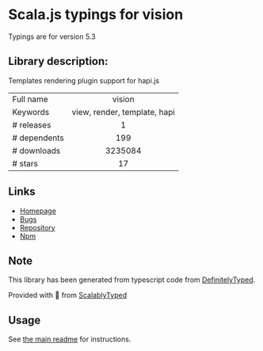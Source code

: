 
# Scala.js typings for vision

Typings are for version 5.3

## Library description:
Templates rendering plugin support for hapi.js

|                    |                 |
| ------------------ | :-------------: |
| Full name          | vision |
| Keywords           | view, render, template, hapi |
| # releases         | 1 |
| # dependents       | 199 |
| # downloads        | 3235084 |
| # stars            | 17 |

## Links
- [Homepage](https://github.com/hapijs/vision#readme)
- [Bugs](https://github.com/hapijs/vision/issues)
- [Repository](https://github.com/hapijs/vision)
- [Npm](https://www.npmjs.com/package/vision)
    


## Note
This library has been generated from typescript code from [DefinitelyTyped](https://definitelytyped.org).

Provided with :purple_heart: from [ScalablyTyped](https://github.com/oyvindberg/ScalablyTyped)

## Usage
See [the main readme](../../readme.md) for instructions.


